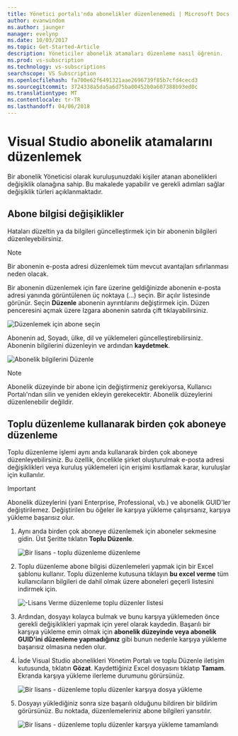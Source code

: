 ```yaml
---
title: Yönetici portalı'nda abonelikler düzenlenemedi | Microsoft Docs
author: evanwindom
ms.author: jaunger
manager: evelynp
ms.date: 10/03/2017
ms.topic: Get-Started-Article
description: Yöneticiler abonelik atamaları düzenleme nasıl öğrenin.
ms.prod: vs-subscription
ms.technology: vs-subscriptions
searchscope: VS Subscription
ms.openlocfilehash: fa700e62f6491321aae2696739f85b7cfd4cecd3
ms.sourcegitcommit: 3724338a5da5a6d75ba00452b0a607388b93ed0c
ms.translationtype: MT
ms.contentlocale: tr-TR
ms.lasthandoff: 04/06/2018
---
```

# <a name="editing-visual-studio-subscription-assignments"></a>Visual Studio abonelik atamalarını düzenlemek

Bir abonelik Yöneticisi olarak kuruluşunuzdaki kişiler atanan abonelikleri değişiklik olanağına sahip.  Bu makalede yapabilir ve gerekli adımları sağlar değişiklik türleri açıklanmaktadır. 

## <a name="making-changes-to-subscriber-information"></a>Abone bilgisi değişiklikler
Hataları düzeltin ya da bilgileri güncelleştirmek için bir abonenin bilgileri düzenleyebilirsiniz. 
> [!NOTE]
> Bir abonenin e-posta adresi düzenlemek tüm mevcut avantajları sıfırlanması neden olacak.

Bir abonenin düzenlemek için fare üzerine geldiğinizde abonenin e-posta adresi yanında görüntülenen üç noktaya (...) seçin. Bir açılır listesinde görünür.  Seçin **Düzenle** abonenin ayrıntılarını değiştirmek için. Düzen penceresini açmak üzere Izgara abonenin satırda çift tıklayabilirsiniz.

   ![Düzenlemek için abone seçin](_img\edit-license\select-subscriber.png)

Abonenin ad, Soyadı, ülke, dil ve yüklemeleri güncelleştirebilirsiniz. Abonenin bilgilerini düzenleyin ve ardından **kaydetmek**.

   ![Abonelik bilgilerini Düzenle](_img\edit-license\edit-subscriber.png)

> [!NOTE]
> Abonelik düzeyinde bir abone için değiştirmeniz gerekiyorsa, Kullanıcı Portalı'ndan silin ve yeniden ekleyin gerekecektir. Abonelik düzeylerini düzenlenebilir değildir.

## <a name="editing-multiple-subscribers-by-using-bulk-edit"></a>Toplu düzenleme kullanarak birden çok aboneye düzenleme

Toplu düzenleme işlemi aynı anda kullanarak birden çok aboneye düzenleyebilirsiniz. Bu özellik, öncelikle şirket oluşturulmak e-posta adresi değişiklikleri veya kuruluş yüklemeleri için erişimi kısıtlamak karar, kuruluşlar için kullanılır. 

> [!IMPORTANT]
> Abonelik düzeylerini (yani Enterprise, Professional, vb.) ve abonelik GUID'ler değiştirilemez.  Değiştirilen bu öğeler ile karşıya yükleme çalışırsanız, karşıya yükleme başarısız olur.  

1.  Aynı anda birden çok aboneye düzenlemek için aboneler sekmesine gidin. Üst Şeritte tıklatın **Toplu Düzenle**. 

    ![Bir lisans - toplu düzenleme düzenleme](_img\edit-license\edit-license-bulk-edit.png)

2.  Toplu düzenleme abone bilgisi düzenlemeleri yapmak için bir Excel şablonu kullanır. Toplu düzenleme kutusuna tıklayın **bu excel verme** tüm kullanıcıların bilgileri de dahil olmak üzere aboneleri geçerli listesini indirmek için. 

    ![-Lisans Verme düzenleme toplu düzenler listesi](_img\edit-license\edit-license-bulk-edit-export.png)

3.  Ardından, dosyayı kolayca bulmak ve bunu karşıya yüklemeden önce gerekli değişiklikleri yapmak için yerel olarak kaydedin. Başarılı bir karşıya yükleme emin olmak için **abonelik düzeyinde veya abonelik GUID'ini düzenleme yapmadığınız** gibi bunun nedenle karşıya yükleme başarısız olmasına neden olur. 

4.  İade Visual Studio abonelikleri Yönetim Portalı ve toplu Düzenle iletişim kutusunda, tıklatın **Gözat**. Kaydettiğiniz Excel dosyasını tıklatıp **Tamam**. Ekranda karşıya yükleme ilerleme durumunu görürsünüz.

    ![Bir lisans - düzenleme toplu düzenler karşıya dosya yükleme](_img\edit-license\edit-license-bulk-file-upload1.png)

5.  Dosyayı yüklediğiniz sonra size başarılı olduğunu bildiren bir bildirim görürsünüz. Bu noktada, düzenlemeleriniz abone bilgileri yansıtılır. 

    ![Bir lisans - düzenleme toplu düzenler karşıya yükleme tamamlandı](_img\edit-license\edit-license-bulk-upload-complete.png)


